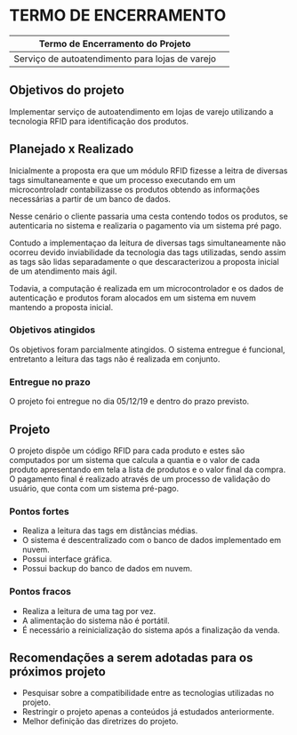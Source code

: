 # TERMO DE ENCERRAMENTO
Termo de Encerramento do Projeto |     |
:--------------: |:------------:
|Serviço de autoatendimento para lojas de varejo |    |


## **Objetivos do projeto** <br />
Implementar serviço de autoatendimento em lojas de varejo utilizando a tecnologia RFID para identificação dos produtos.

## **Planejado x Realizado**
Inicialmente a proposta era que um módulo RFID fizesse a leitra de diversas tags simultaneamente e que um processo executando em um microcontroladr contabilizasse os produtos obtendo as informações necessárias a partir de um banco de dados. <br />

Nesse cenário o cliente passaria uma cesta contendo todos os produtos, 
se autenticaria no sistema e realizaria o pagamento via um sistema pré pago. <br />

Contudo a implementaçao da leitura de diversas tags simultaneamente não ocorreu devido inviabilidade da tecnologia
das tags utilizadas, sendo assim as tags são lidas separadamente o que descaracterizou 
a proposta inicial de um atendimento mais ágil. <br />

Todavia, a computação é realizada em um microcontrolador e os dados de autenticação e produtos foram alocados 
em um sistema em nuvem mantendo a proposta inicial. <br />

### **Objetivos atingidos** <br />
Os objetivos foram parcialmente atingidos. O sistema entregue é funcional, 
entretanto a leitura das tags não é realizada em conjunto. <br />

### **Entregue no prazo** <br />
O projeto foi entregue no dia 05/12/19 e dentro do prazo previsto. <br />

## **Projeto** <br />
O projeto dispõe um código RFID para cada produto e estes são computados por um sistema que calcula a quantia e o valor de cada produto apresentando em tela a lista de produtos e o valor final da compra. O pagamento final é realizado através de um processo de validação do usuário, que conta com um sistema pré-pago. <br />

### **Pontos fortes** <br />
- Realiza a leitura das tags em distâncias médias.
- O sistema é descentralizado com o banco de dados implementado em nuvem.
- Possui interface gráfica.
- Possui backup do banco de dados em nuvem.

### **Pontos fracos** <br />
- Realiza a leitura de uma tag por vez.
- A alimentação do sistema não é portátil.
- É necessário a reinicialização do sistema após a finalização da venda.

## **Recomendações a serem adotadas para os próximos projeto** <br />
- Pesquisar sobre a compatibilidade entre as tecnologias utilizadas no projeto.
- Restringir o projeto apenas a conteúdos já estudados anteriormente.
- Melhor definição das diretrizes do projeto.


